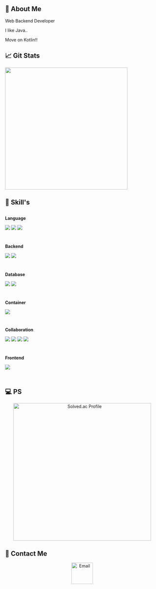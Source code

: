 <!--
**kmdy7991/kmdy7991** is a ✨ _special_ ✨ repository because its `README.md` (this file) appears on your GitHub profile.

Here are some ideas to get you started:

- 🔭 I’m currently working on ...
- 🌱 I’m currently learning ...
- 👯 I’m looking to collaborate on ...
- 🤔 I’m looking for help with ...
- 💬 Ask me about ...
- 📫 How to reach me: ...
- 😄 Pronouns: ...
- ⚡ Fun fact: ...
-->
<h2> 🙋 About Me </h2>

<p>
Web Backend Developer

I like Java..

Move on Kotlin!!

</p>

<h2> 📈 Git Stats </h2>

<img src="https://github-readme-stats.vercel.app/api?username=kmdy7991&show_icons=true&theme=vue-dark" width="400px"/>

<h2> 🚀 Skill's </h2>

<div style="display:flex; flex-direction:column; align-items:flex-start;">
    <!-- Language -->
    <p><strong>Language</strong>
    <div>
        <img src="https://img.shields.io/badge/Java-007396?style=for-the-badge&logo=Java&logoColor=white"> 
        <img src="https://img.shields.io/badge/python-3776AB?style=for-the-badge&logo=python&logoColor=white"> 
        <img src="https://img.shields.io/badge/JavaScript-F7DF1E?style=for-the-badge&logo=javascript&logoColor=black">
    </div>
    </p>
    <!-- Backend -->
    <p><strong>Backend</strong>
    <div>
        <img src="https://img.shields.io/badge/Spring Boot-6DB33F?style=for-the-badge&logo=spring boot&logoColor=white">
        <img src="https://img.shields.io/badge/fastapi-009688?style=for-the-badge&logo=fastapi&logoColor=white">
    </div>
    </p>
    <!-- Database -->
    <p><strong>Database</strong>
    <div>
        <img src="https://img.shields.io/badge/mysql-4479A1?style=for-the-badge&logo=mysql&logoColor=white">
        <img src="https://img.shields.io/badge/mongodb-47A248?style=for-the-badge&logo=mongodb&logoColor=white">
    </div>
    </p>
    <!-- Container -->
    <p><strong>Container</strong>
    <div>
        <img src="https://img.shields.io/badge/Docker-2496ED?style=for-the-badge&logo=docker&logoColor=white">
    </div>
    </p>
    <!-- Collaboration -->
    <p><strong>Collaboration</strong>
    <div>
    <img src="https://img.shields.io/badge/mattermost-0058CC?style=for-the-badge&logo=mattermost&logoColor=black">
    <img src="https://img.shields.io/badge/jira-0052CC?style=for-the-badge&logo=jira&logoColor=black">
    <img src="https://img.shields.io/badge/Gerrit-EEEEEE?style=for-the-badge&logo=gerrit&logoColor=black">
    <img src="https://img.shields.io/badge/discord-5865F2?style=for-the-badge&logo=discord&logoColor=black">
    </div>
    </p>
    <!-- Frontend -->
    <p><strong>Frontend</strong>
    <div>
        <img src="https://img.shields.io/badge/Vue.js-35495E?style=for-the-badge&logo=vue.js&logoColor=4FC08D">
    </div>
    </p>
</div>

<h2> 💻 PS </h2>
<div align="center">
    <a href="https://solved.ac/dy1024">
      <img src="http://mazassumnida.wtf/api/v2/generate_badge?boj=dy1024" alt="Solved.ac Profile" width="450px"/>
    </a>
</div>
<h2> 📨 Contact Me </h2>

<p align="center">
    <a href="mailto:mnil7991@gmail.com">
        <img src="https://img.shields.io/badge/Email-D14836?style=flat-square&logo=gmail&logoColor=white" alt="Email" width="70px"/>
    </a>
</p>
